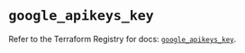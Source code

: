 # `google_apikeys_key`

Refer to the Terraform Registry for docs: [`google_apikeys_key`](https://registry.terraform.io/providers/hashicorp/google/6.48.0/docs/resources/apikeys_key).

